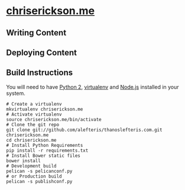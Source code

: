 # [chriserickson.me](http://chriserickson.me)

## Writing Content

## Deploying Content

## Build Instructions

You will need to have [Python 2](http://python.org), [virtualenv](http://www.virtualenv.org/en/latest/) and [Node.js](http://nodejs.org/) installed in your system.

``` shell
# Create a virtualenv
mkvirtualenv chriserickson.me
# Activate virtualenv
source chriserickson.me/bin/activate
# Clone the git repo
git clone git://github.com/alefteris/thanoslefteris.com.git chriserickson.me
cd chriserickson.me
# Install Python Requirements
pip install -r requirements.txt
# Install Bower static files
bower install
# Development build
pelican -s pelicanconf.py
# or Production build
pelican -s publishconf.py
```
